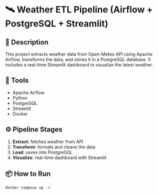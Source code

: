 # 🛰️ Weather ETL Pipeline (Airflow + PostgreSQL + Streamlit)

## 📖 Description
This project extracts weather data from Open-Meteo API using Apache Airflow, transforms the data, and stores it in a PostgreSQL database. It includes a real-time Streamlit dashboard to visualize the latest weather.

## 🔧 Tools
- Apache Airflow
- Python
- PostgreSQL
- Streamlit
- Docker

## ⚙️ Pipeline Stages
1. **Extract**: fetches weather from API
2. **Transform**: formats and cleans the data
3. **Load**: saves into PostgreSQL
4. **Visualize**: real-time dashboard with Streamlit

## 📦 How to Run
```bash
docker compose up -d
